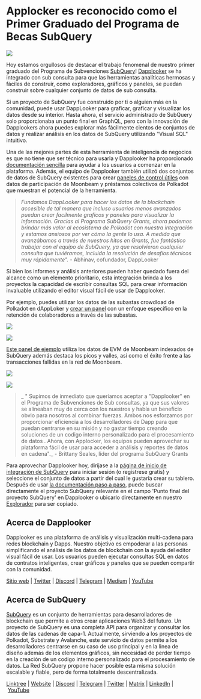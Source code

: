 # Applocker es reconocido como el Primer Graduado del Programa de Becas SubQuery

![](https://miro.medium.com/max/700/0*m7loo6ZhFd_UrPtG)

Hoy estamos orgullosos de destacar el trabajo fenomenal de nuestro primer graduado del Programa de Subvenciones [SubQuery](https://subquery.network/grants)! [Dapplooker](https://dapplooker.com/) se ha integrado con sub consulta para que las herramientas analíticas hermosas y fáciles de construir, como exploradores, gráficos y paneles, se puedan construir sobre cualquier conjunto de datos de sub consulta.

Si un proyecto de SubQuery fue construido por ti o alguien más en la comunidad, puede usar DappLooker para graficar, graficar y visualizar los datos desde su interior. Hasta ahora, el servicio administrado de SubQuery solo proporcionaba un punto final en GraphQL, pero con la innovación de Dapplookers ahora puedes explorar más fácilmente cientos de conjuntos de datos y realizar análisis en los datos de SubQuery utilizando "Visual SQL" intuitivo.

Una de las mejores partes de esta herramienta de inteligencia de negocios es que no tiene que ser técnico para usarla y Dapplooker ha proporcionado [documentación sencilla](https://dapplooker.notion.site/SubQuery-55e159ee37ff453b9a278be0efbe319e) para ayudar a los usuarios a comenzar en la plataforma. Además, el equipo de Dapplooker también utilizó dos conjuntos de datos de SubQuery existentes para crear [paneles de control útiles](https://dapplooker.com/category/subquery?type=dashboard) con datos de participación de Moonbeam y préstamos colectivos de Polkadot que muestran el potencial de la herramienta.

> _Fundamos DappLooker para hacer los datos de la blockchain accesible de tal manera que incluso usuarios menos avanzados puedan crear facilmente graficos y paneles para visualizar la información. Gracias al Programa SubQuery Grants, ahora podemos brindar más valor al ecosistema de Polkadot con nuestra integración y estamos ansiosos por ver cómo la gente lo usa. A medida que avanzábamos a través de nuestros hitos en Grants, fue fantástico trabajar con el equipo de SubQuery, ya que resolvieron cualquier consulta que tuviéramos, incluida la resolución de desafíos técnicos muy rápidamente"._ - Abhinav, cofundador, DappLooker

Si bien los informes y análisis anteriores pueden haber quedado fuera del alcance como un elemento prioritario, esta integración brinda a los proyectos la capacidad de escribir consultas SQL para crear información invaluable utilizando el editor visual fácil de usar de Dapplooker.

Por ejemplo, puedes utilizar los datos de las subastas crowdload de Polkadot en dAppLoker y [crear un panel](https://dapplooker.com/dapp/polkadot-auctions-and-crowdloans-120113?network=subquery&category=subquery&type=dashboard&udid=0) con un enfoque específico en la retención de colaboradores a través de las subastas.

![](https://miro.medium.com/max/700/0*IWuAPhPOqiGOFkc-)

![](https://miro.medium.com/max/700/0*Ajx_bTmMcRBuTB_z)

[Este panel de ejemplo](https://dapplooker.com/dapp/subquery-moonbeam-120116?network=subquery&category=subquery&type=dashboard&udid=0) utiliza los datos de EVM de Moonbeam indexados de SubQuery además destaca los picos y valles, así como el éxito frente a las transacciones fallidas en la red de Moonbeam.

![](https://miro.medium.com/max/700/0*CPmeF30Kwwj0DbC6)

![](https://miro.medium.com/max/700/0*ofrjdSerY8_8DV-Q)

> _ " Supimos de inmediato que queríamos aceptar a "Dapplooker" en el Programa de Subvenciones de Sub consultas, ya que sus valores se alineaban muy de cerca con los nuestros y había un beneficio obvio para nosotros al combinar fuerzas. Ambos nos esforzamos por proporcionar eficiencia a los desarrolladores de Dapp para que puedan centrarse en su misión y no gastar tiempo creando soluciones de un codigo interno personalizado para el procesamiento de datos . Ahora, con Applocker, los equipos pueden aprovechar su plataforma fácil de usar para acceder a análisis y reportes de datos en cadena"._ - Brittany Seales, líder del programa SubQuery Grants

Para aprovechar Dapplooker hoy, diríjase a la [página de inicio de integración de SubQuery](https://dapplooker.com/integration/subquery) para iniciar sesión (o regístrese gratis) y seleccione el conjunto de datos a partir del cual le gustaría crear su tablero. Después de usar [ la documentación paso a paso](https://dapplooker.notion.site/SubQuery-55e159ee37ff453b9a278be0efbe319e), puede buscar directamente el proyecto SubQuery relevante en el campo 'Punto final del proyecto SubQuery' en Dapplooker o ubicarlo directamente en nuestro [Explorador](https://explorer.subquery.network/) para ser copiado.

## Acerca de Dapplooker

Dapplooker es una plataforma de análisis y visualización multi-cadena para redes blockchain y Dapps. Nuestro objetivo es empoderar a las personas simplificando el análisis de los datos de blockchain con la ayuda del editor visual fácil de usar. Los usuarios pueden ejecutar consultas SQL en datos de contratos inteligentes, crear gráficos y paneles que se pueden compartir con la comunidad.

[Sitio web](https://dapplooker.com/) | [Twitter](https://twitter.com/dapplooker) | [Discord](https://dapplooker.com/community) | [Telegram](https://t.me/dapplooker) | [Medium](https://dapplooker.medium.com/) | [YouTube](https://www.youtube.com/channel/UC1KJmtb3UhnWSN_sDv71_fg)

## Acerca de SubQuery

[SubQuery](https://subquery.network/) es un conjunto de herramientas para desarrolladores de blockchain que permite a otros crear aplicaciones Web3 del futuro. Un proyecto de SubQuery es una completa API para organizar y consultar los datos de las cadenas de capa-1. Actualmente, sirviendo a los proyectos de Polkadot, Substrate y Avalanche, este servicio de datos permite a los desarrolladores centrarse en su caso de uso principal y en la linea de diseño además de los elementos gráficos, sin necesidad de perder tiempo en la creación de un codigo interno personalizado para el procesamiento de datos. La Red SubQuery propone hacer posible esta misma solución escalable y fiable, pero de forma totalmente descentralizada.

[Linktree](https://linktr.ee/subquerynetwork) | [Website](https://subquery.network/) | [Discord](https://discord.com/invite/78zg8aBSMG) | [Telegram](https://t.me/subquerynetwork) | [Twitter](https://twitter.com/subquerynetwork) | [Matrix](https://matrix.to/#/#subquery:matrix.org) | [LinkedIn](https://www.linkedin.com/company/subquery) | [YouTube](https://www.youtube.com/channel/UCi1a6NUUjegcLHDFLr7CqLw)
